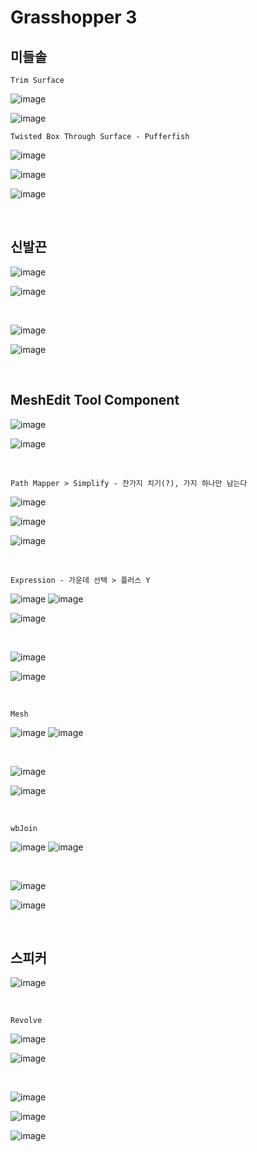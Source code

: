 Grasshopper 3
=============

미들솔
--------

`Trim Surface`

![image](https://user-images.githubusercontent.com/30430227/147619344-813b5236-51cf-4b1e-9b71-20e50c2009d2.png)

![image](https://user-images.githubusercontent.com/30430227/147619287-82f1aac3-14b1-43a3-b943-dd4e39bd7d5e.png)

`Twisted Box Through Surface - Pufferfish`

![image](https://user-images.githubusercontent.com/30430227/147620417-9dc37536-2a32-4423-81d6-230e80d8e59d.png)

![image](https://user-images.githubusercontent.com/30430227/147623309-360f9993-c267-48bc-9e55-3caee5495738.png)

![image](https://user-images.githubusercontent.com/30430227/147623569-944f5e1a-ec61-456b-814d-2502d9791a9d.png)

<br>

신발끈
------

![image](https://user-images.githubusercontent.com/30430227/147624058-2dfeeaa1-c24c-4a56-ba92-e789e42fbeb7.png)

![image](https://user-images.githubusercontent.com/30430227/147624068-7b1b301c-269e-4140-aee7-6462aed56ab3.png)

<br>

![image](https://user-images.githubusercontent.com/30430227/147626833-68792090-0a14-439d-a605-ce849f0c1937.png)

![image](https://user-images.githubusercontent.com/30430227/147626895-1d09d433-bd3e-49d3-96a9-16abcdfc68c9.png)

<br>

MeshEdit Tool Component
--------------------

![image](https://user-images.githubusercontent.com/30430227/147628521-1eb6a4d0-6e20-40c1-b5b0-3dd20cc4041d.png)

![image](https://user-images.githubusercontent.com/30430227/147628539-12810e4c-f5f8-4a7e-aff1-67c37cab013d.png)

<br>

`Path Mapper > Simplify - 잔가지 치기(?), 가지 하나만 남는다`

![image](https://user-images.githubusercontent.com/30430227/147628953-bb579b03-8524-4abb-8ade-b12c87e63fd3.png)

![image](https://user-images.githubusercontent.com/30430227/147628688-7fc55bc7-ff4d-4826-a257-abc6e650c4f7.png)

![image](https://user-images.githubusercontent.com/30430227/147628917-fcae7701-4333-49bb-935f-5a508c15b9d9.png)

<br>

`Expression - 가운데 선택 > 플러스 Y`

![image](https://user-images.githubusercontent.com/30430227/147629179-cb375d82-cc79-4c5b-ba7e-b27a043f397a.png)
![image](https://user-images.githubusercontent.com/30430227/147629195-43bee627-d78a-449a-b55f-49285289bab8.png)

![image](https://user-images.githubusercontent.com/30430227/147629209-d18ddaf7-a02d-4e8a-b31a-1672629f3f08.png)

<br>

![image](https://user-images.githubusercontent.com/30430227/147630997-1e6825a5-5b7a-4b80-ae39-77431e619f68.png)

![image](https://user-images.githubusercontent.com/30430227/147631174-0d6fbb8a-af68-423f-8181-3b4ff295638e.png)

<br>

`Mesh`

![image](https://user-images.githubusercontent.com/30430227/147631560-6bfeb944-f695-4587-b2d0-ab64cbb9fce8.png)
![image](https://user-images.githubusercontent.com/30430227/147631547-23f7ec28-33bb-483b-9dc6-2f67e74425b4.png)

<br>

![image](https://user-images.githubusercontent.com/30430227/147631660-f227ef76-5f34-470b-8842-aa023d303c01.png)

![image](https://user-images.githubusercontent.com/30430227/147632686-e28c17f3-a6e5-48dc-92ed-1f03b410d23d.png)

<br>

`wbJoin`

![image](https://user-images.githubusercontent.com/30430227/147631729-0d94527d-9c8a-43c5-897e-da9cf4a91e2a.png)
![image](https://user-images.githubusercontent.com/30430227/147631745-35b69359-2516-44bd-bbf5-835ee3b3ea53.png)

<br>

![image](https://user-images.githubusercontent.com/30430227/147633197-31e10ce3-76be-46bc-95de-ead812cdd240.png)

![image](https://user-images.githubusercontent.com/30430227/147633236-6149ed14-c2c4-49f6-85cb-827ea89e6b99.png)

<br>

스피커 
-------

![image](https://user-images.githubusercontent.com/30430227/147649593-1de36a1f-5234-4f38-84bb-092908848a76.png)

<br>

`Revolve`

![image](https://user-images.githubusercontent.com/30430227/147646222-5782c36b-8b65-41a2-a343-5d7d10925437.png)

![image](https://user-images.githubusercontent.com/30430227/147646239-8d3eb52c-b5ce-4819-a82c-48e968bf85c8.png)

<br>

![image](https://user-images.githubusercontent.com/30430227/147648792-49b59de6-b0b9-4f69-80e3-afb8f40140a5.png)

![image](https://user-images.githubusercontent.com/30430227/147648882-f983e65d-1182-4bde-bdfa-f42ac2d289ac.png)

![image](https://user-images.githubusercontent.com/30430227/147648902-adde08af-bd07-4922-a154-2443003bee16.png)









